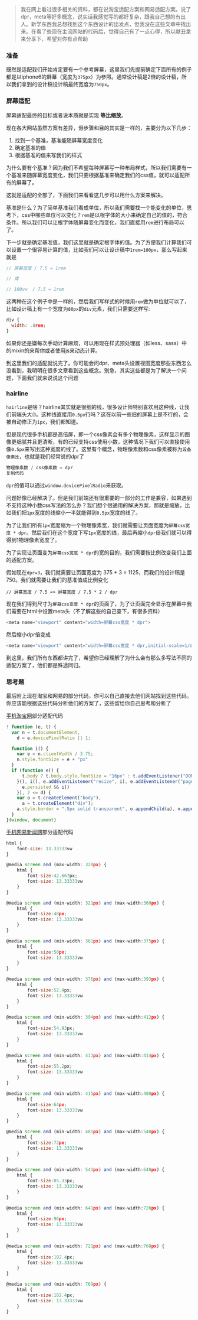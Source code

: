 

> 我在网上看过很多相关的资料，都在说淘宝适配方案和网易适配方案。说了dpr，meta等好多概念，说实话我感觉写的都好复杂，跟我自己想的有出入。新学东西我总想找到这个东西设计的出发点，但我没在这些文章中找出来。在看了些现在主流网站的代码后，觉得自己有了一点心得，所以献丑拿来分享下，希望对你有点帮助

### 准备

既然是适配我们开始肯定要有一个参考屏幕，这里我们先提前确定下面所有的例子都是以iphone6的屏幕（宽度为`375px`）为参照。通常设计稿是2倍的设计稿，所以我们拿到的设计稿设计稿最终宽度为`750px`。

### 屏幕适配

屏幕适配最终的目标或者说本质就是实现 **等比缩放**。

现在各大网站虽然方案有差异，但步骤和目的其实是一样的，主要分为以下几步：

1. 找到一个基准，基准能随屏幕宽度变化
2. 确定基准的值
3. 根据基准的值来写我们的样式

为什么要有个基准？因为我们不希望每种屏幕写一种布局样式，所以我们需要有一个基准来随屏幕宽度变化，我们只要根据基准来确定我们的css值，就可以适配所有的屏幕了。

这就是适配的全部了，下面我们来看看这几步可以用什么方案来解决。

基准是什么？为了简单基准我们看成单位，所以我们需要找一个能变化的单位，思考下，css中哪些单位可以变化？`rem`是以根字体的大小来确定自己的值的，符合条件。所以我们可以让根字体随屏幕变化而变化，我们直接用`rem`进行布局可以了。

下一步就是确定基准值，我们这里就是确定根字体的值。为了方便我们计算我们可以设置一个很容易计算的值，比如我们可以让设计稿中`1rem=100px`，那么写起来就是

```javascript
// 屏幕宽度 / 7.5 = 1rem

// 或

// 100vw  / 7.5 = 1rem
```

这两种在这个例子中是一样的，然后我们写样式的时候用`rem`做为单位就可以了，比如设计稿上有一个宽度为`80px`的`div`元素，我们只需要这样写:

```javascript
div {
  width: .8rem;
}
```

如果你还是嫌每次手动计算麻烦，可以用现在样式预处理器（如less、sass）中的mixin的来帮你或者使用js来动态计算。

到这里我们的适配就说完了。你可能会问dpr、meta头设置视图宽度那些东西怎么没看到，我明明在很多文章看到这些概念。别急，其实这些都是为了解决一个问题，下面我们就来说说这个问题

### hairline

`hairline`是啥？hairline其实就是很细的线，很多设计师特别喜欢用这种线，让我们前端头大🙄。这种线直接用`0.5px`行吗？这在以前一些旧的屏幕上是不行的，会被自动修正为`1px`，我们都知道。

但是现代很多手机都是高倍屏，即一个css像素会有多个物理像素，这样显示的图像更细腻并且更清晰，有的已经支持css使用小数，这种情况下我们可以直接使用像`0.5px`来写出这种宽度的线了。这里有个概念，物理像素数和css像素被称为`设备像素比`，也就是我们经常说的dpr了

```javascript
物理像素数 / css像素数 = dpr
复制代码
```

`dpr`的值可以通过`window.devicePixelRadio`来获取。

问题好像已经解决了。但是我们前端还有很重要的一部分的工作是兼容，如果遇到不支持这种小数css写法的怎么办？我们想个很通用的解决方案，那就是缩放，比如我们把`1px`宽度的线缩小一半就能得到`0.5px`宽度的线了。

为了让我们所有`1px`宽度缩为一个物理像素宽，我们就需要让页面宽度为`屏幕css宽度 * dpr`。然后我们在这个宽度下写`1px`宽度的线，最后再缩小`dpr`倍我们就可以得得到1物理像素宽度了。

为了实现让页面变为`屏幕css宽度 * dpr`的宽的目的，我们需要按比例改变我们上面的适配方案。

假如现在`dpr=3`，我们就需要让页面宽度为 375 * 3 = 1125，而我们的设计稿是750。我们就需要让我们的基准值成比例变化

```
// 屏幕宽度 / 7.5 => 屏幕宽度 / 7.5 * 2 / dpr
```

现在我们得到尺寸为`屏幕css宽度 * dpr`的页面了，为了让页面完全显示在屏幕中我们需要在html中设置meta头（不了解这些的自己查下，有很多资料）

```javascript
<meta name="viewport" content="width=屏幕css宽度 * dpr">
```

然后缩小dpr倍变成

```javascript
<meta name="viewport" content="width=屏幕css宽度 * dpr,initial-scale=1/dpr,minimum-scale=1/dpr,maximum-scale=1/dpr,user-scalable=no">
```

到这里，我们所有东西都讲完了，希望你已经理解了为什么会有那么多写法不同的适配方案了，他们都是殊途同归。

### 思考题

最后附上现在淘宝和网易的部分代码，你可以自己直接去他们网站找到这些代码。你应该能根据这些代码分析他们的方案了，这些留给你自己思考和分析了

[手机淘宝网](https://link.juejin.im/?target=https%3A%2F%2Fh5.m.taobao.com%2F%3Fsprefer%3Dsypc00)部分适配代码

```javascript
! function (e, t) {
  var n = t.documentElement,
    d = e.devicePixelRatio || 1;

  function i() {
    var e = n.clientWidth / 3.75;
    n.style.fontSize = e + "px"
  }
  if (function e() {
      t.body ? t.body.style.fontSize = "16px" : t.addEventListener("DOMContentLoaded", e)
    }(), i(), e.addEventListener("resize", i), e.addEventListener("pageshow", function (e) {
      e.persisted && i()
    }), 2 <= d) {
    var o = t.createElement("body"),
      a = t.createElement("div");
    a.style.border = ".5px solid transparent", o.appendChild(a), n.appendChild(o), 1 === a.offsetHeight && n.classList.add("hairlines"), n.removeChild(o)
  }
}(window, document)
```

[手机网易新闻网](https://link.juejin.im/?target=https%3A%2F%2F3g.163.com%2Ftouch%2F%23%2F)部分适配代码

```javascript
html {
    font-size: 13.33333vw
}

@media screen and (max-width: 320px) {
    html {
        font-size:42.667px;
        font-size: 13.33333vw
    }
}

@media screen and (min-width: 321px) and (max-width:360px) {
    html {
        font-size:48px;
        font-size: 13.33333vw
    }
}

@media screen and (min-width: 361px) and (max-width:375px) {
    html {
        font-size:50px;
        font-size: 13.33333vw
    }
}

@media screen and (min-width: 376px) and (max-width:393px) {
    html {
        font-size:52.4px;
        font-size: 13.33333vw
    }
}

@media screen and (min-width: 394px) and (max-width:412px) {
    html {
        font-size:54.93px;
        font-size: 13.33333vw
    }
}

@media screen and (min-width: 413px) and (max-width:414px) {
    html {
        font-size:55.2px;
        font-size: 13.33333vw
    }
}

@media screen and (min-width: 415px) and (max-width:480px) {
    html {
        font-size:64px;
        font-size: 13.33333vw
    }
}

@media screen and (min-width: 481px) and (max-width:540px) {
    html {
        font-size:72px;
        font-size: 13.33333vw
    }
}

@media screen and (min-width: 541px) and (max-width:640px) {
    html {
        font-size:85.33px;
        font-size: 13.33333vw
    }
}

@media screen and (min-width: 641px) and (max-width:720px) {
    html {
        font-size:96px;
        font-size: 13.33333vw
    }
}

@media screen and (min-width: 721px) and (max-width:768px) {
    html {
        font-size:102.4px;
        font-size: 13.33333vw
    }
}

@media screen and (min-width: 769px) {
    html {
        font-size:102.4px;
        font-size: 13.33333vw
    }
}
```